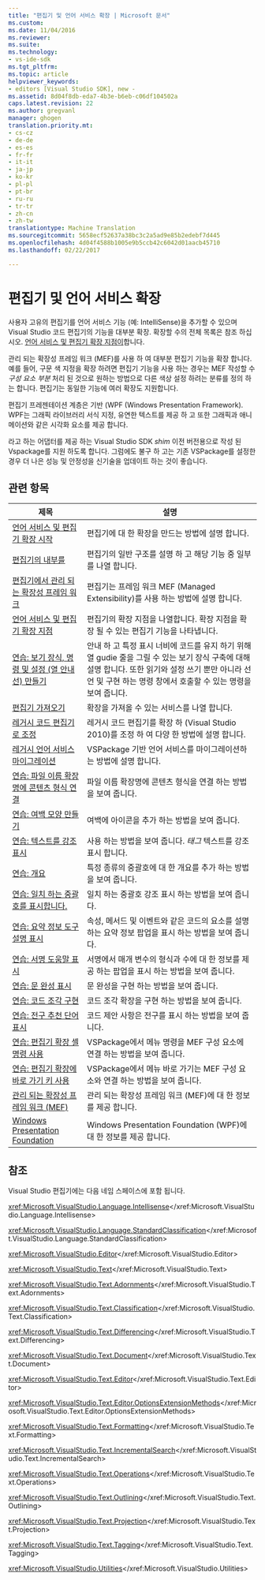 ```yaml
---
title: "편집기 및 언어 서비스 확장 | Microsoft 문서"
ms.custom: 
ms.date: 11/04/2016
ms.reviewer: 
ms.suite: 
ms.technology:
- vs-ide-sdk
ms.tgt_pltfrm: 
ms.topic: article
helpviewer_keywords:
- editors [Visual Studio SDK], new -
ms.assetid: 8d04f8db-eda7-4b3e-b6eb-c06df104502a
caps.latest.revision: 22
ms.author: gregvanl
manager: ghogen
translation.priority.mt:
- cs-cz
- de-de
- es-es
- fr-fr
- it-it
- ja-jp
- ko-kr
- pl-pl
- pt-br
- ru-ru
- tr-tr
- zh-cn
- zh-tw
translationtype: Machine Translation
ms.sourcegitcommit: 5658ecf52637a38bc3c2a5ad9e85b2edebf7d445
ms.openlocfilehash: 4d04f4588b1005e9b5ccb42c6042d01aacb45710
ms.lasthandoff: 02/22/2017

---
```

# <a name="extending-the-editor-and-language-services"></a>편집기 및 언어 서비스 확장
사용자 고유의 편집기를 언어 서비스 기능 (예: IntelliSense)을 추가할 수 있으며 Visual Studio 코드 편집기의 기능을 대부분 확장.  확장할 수의 전체 목록은 참조 하십시오. [언어 서비스 및 편집기 확장 지점이](../extensibility/language-service-and-editor-extension-points.md)합니다.  
  
 관리 되는 확장성 프레임 워크 (MEF)를 사용 하 여 대부분 편집기 기능을 확장 합니다. 예를 들어, 구문 색 지정을 확장 하려면 편집기 기능을 사용 하는 경우는 MEF 작성할 수 *구성 요소 부분* 처리 된 것으로 원하는 방법으로 다른 색상 설정 하려는 분류를 정의 하는 합니다. 편집기는 동일한 기능에 여러 확장도 지원합니다.  
  
 편집기 프레젠테이션 계층은 기반 (WPF (Windows Presentation Framework). WPF는 그래픽 라이브러리 서식 지정, 유연한 텍스트를 제공 하 고 또한 그래픽과 애니메이션와 같은 시각화 요소를 제공 합니다.  
  
 라고 하는 어댑터를 제공 하는 Visual Studio SDK *shim* 이전 버전용으로 작성 된 Vspackage를 지원 하도록 합니다. 그럼에도 불구 하 고는 기존 VSPackage를 설정한 경우 더 나은 성능 및 안정성을 신기술을 업데이트 하는 것이 좋습니다.  
  
## <a name="related-topics"></a>관련 항목  
  
|제목|설명|  
|-----------|-----------------|  
|[언어 서비스 및 편집기 확장 시작](../extensibility/getting-started-with-language-service-and-editor-extensions.md)|편집기에 대 한 확장을 만드는 방법에 설명 합니다.|  
|[편집기의 내부를](../extensibility/inside-the-editor.md)|편집기의 일반 구조를 설명 하 고 해당 기능 중 일부를 나열 합니다.|  
|[편집기에서 관리 되는 확장성 프레임 워크](../extensibility/managed-extensibility-framework-in-the-editor.md)|편집기는 프레임 워크 MEF (Managed Extensibility)를 사용 하는 방법에 설명 합니다.|  
|[언어 서비스 및 편집기 확장 지점](../extensibility/language-service-and-editor-extension-points.md)|편집기의 확장 지점을 나열합니다. 확장 지점을 확장 될 수 있는 편집기 기능을 나타냅니다.|  
|[연습: 보기 장식, 명령 및 설정 (열 안내선) 만들기](../extensibility/walkthrough-creating-a-view-adornment-commands-and-settings-column-guides.md)|안내 하 고 특정 표시 너비에 코드를 유지 하기 위해 열 gudie 줄을 그릴 수 있는 보기 장식 구축에 대해 설명 합니다.  또한 읽기와 설정 쓰기 뿐만 아니라 선언 및 구현 하는 명령 창에서 호출할 수 있는 명령을 보여 줍니다.|  
|[편집기 가져오기](../extensibility/editor-imports.md)|확장을 가져올 수 있는 서비스를 나열 합니다.|  
|[레거시 코드 편집기로 조정](../extensibility/adapting-legacy-code-to-the-editor.md)|레거시 코드 편집기를 확장 하 (Visual Studio 2010)를 조정 하 여 다양 한 방법에 설명 합니다.|  
|[레거시 언어 서비스 마이그레이션](../extensibility/internals/migrating-a-legacy-language-service.md)|VSPackage 기반 언어 서비스를 마이그레이션하는 방법에 설명 합니다.|  
|[연습: 파일 이름 확장명에 콘텐츠 형식 연결](../extensibility/walkthrough-linking-a-content-type-to-a-file-name-extension.md)|파일 이름 확장명에 콘텐츠 형식을 연결 하는 방법을 보여 줍니다.|  
|[연습: 여백 모양 만들기](../extensibility/walkthrough-creating-a-margin-glyph.md)|여백에 아이콘을 추가 하는 방법을 보여 줍니다.|  
|[연습: 텍스트를 강조 표시](../extensibility/walkthrough-highlighting-text.md)|사용 하는 방법을 보여 줍니다. *태그* 텍스트를 강조 표시 합니다.|  
|[연습: 개요](../extensibility/walkthrough-outlining.md)|특정 종류의 중괄호에 대 한 개요를 추가 하는 방법을 보여 줍니다.|  
|[연습: 일치 하는 중괄호를 표시합니다.](../extensibility/walkthrough-displaying-matching-braces.md)|일치 하는 중괄호 강조 표시 하는 방법을 보여 줍니다.|  
|[연습: 요약 정보 도구 설명 표시](../extensibility/walkthrough-displaying-quickinfo-tooltips.md)|속성, 메서드 및 이벤트와 같은 코드의 요소를 설명 하는 요약 정보 팝업을 표시 하는 방법을 보여 줍니다.|  
|[연습: 서명 도움말 표시](../extensibility/walkthrough-displaying-signature-help.md)|서명에서 매개 변수의 형식과 수에 대 한 정보를 제공 하는 팝업을 표시 하는 방법을 보여 줍니다.|  
|[연습: 문 완성 표시](../extensibility/walkthrough-displaying-statement-completion.md)|문 완성을 구현 하는 방법을 보여 줍니다.|  
|[연습: 코드 조각 구현](../extensibility/walkthrough-implementing-code-snippets.md)|코드 조각 확장을 구현 하는 방법을 보여 줍니다.|  
|[연습: 전구 추천 단어 표시](../extensibility/walkthrough-displaying-light-bulb-suggestions.md)|코드 제안 사항은 전구를 표시 하는 방법을 보여 줍니다.|  
|[연습: 편집기 확장 셸 명령 사용](../extensibility/walkthrough-using-a-shell-command-with-an-editor-extension.md)|VSPackage에서 메뉴 명령을 MEF 구성 요소에 연결 하는 방법을 보여 줍니다.|  
|[연습: 편집기 확장에 바로 가기 키 사용](../extensibility/walkthrough-using-a-shortcut-key-with-an-editor-extension.md)|VSPackage에서 메뉴 바로 가기는 MEF 구성 요소와 연결 하는 방법을 보여 줍니다.|  
|[관리 되는 확장성 프레임 워크 (MEF)](http://msdn.microsoft.com/Library/6c61b4ec-c6df-4651-80f1-4854f8b14dde)|관리 되는 확장성 프레임 워크 (MEF)에 대 한 정보를 제공 합니다.|  
|[Windows Presentation Foundation](http://msdn.microsoft.com/Library/f667bd15-2134-41e9-b4af-5ced6fafab5d)|Windows Presentation Foundation (WPF)에 대 한 정보를 제공 합니다.|  
  
## <a name="reference"></a>참조  
 Visual Studio 편집기에는 다음 네임 스페이스에 포함 됩니다.  
  
 <xref:Microsoft.VisualStudio.Language.Intellisense></xref:Microsoft.VisualStudio.Language.Intellisense>  
  
 <xref:Microsoft.VisualStudio.Language.StandardClassification></xref:Microsoft.VisualStudio.Language.StandardClassification>  
  
 <xref:Microsoft.VisualStudio.Editor></xref:Microsoft.VisualStudio.Editor>  
  
 <xref:Microsoft.VisualStudio.Text></xref:Microsoft.VisualStudio.Text>  
  
 <xref:Microsoft.VisualStudio.Text.Adornments></xref:Microsoft.VisualStudio.Text.Adornments>  
  
 <xref:Microsoft.VisualStudio.Text.Classification></xref:Microsoft.VisualStudio.Text.Classification>  
  
 <xref:Microsoft.VisualStudio.Text.Differencing></xref:Microsoft.VisualStudio.Text.Differencing>  
  
 <xref:Microsoft.VisualStudio.Text.Document></xref:Microsoft.VisualStudio.Text.Document>  
  
 <xref:Microsoft.VisualStudio.Text.Editor></xref:Microsoft.VisualStudio.Text.Editor>  
  
 <xref:Microsoft.VisualStudio.Text.Editor.OptionsExtensionMethods></xref:Microsoft.VisualStudio.Text.Editor.OptionsExtensionMethods>  
  
 <xref:Microsoft.VisualStudio.Text.Formatting></xref:Microsoft.VisualStudio.Text.Formatting>  
  
 <xref:Microsoft.VisualStudio.Text.IncrementalSearch></xref:Microsoft.VisualStudio.Text.IncrementalSearch>  
  
 <xref:Microsoft.VisualStudio.Text.Operations></xref:Microsoft.VisualStudio.Text.Operations>  
  
 <xref:Microsoft.VisualStudio.Text.Outlining></xref:Microsoft.VisualStudio.Text.Outlining>  
  
 <xref:Microsoft.VisualStudio.Text.Projection></xref:Microsoft.VisualStudio.Text.Projection>  
  
 <xref:Microsoft.VisualStudio.Text.Tagging></xref:Microsoft.VisualStudio.Text.Tagging>  
  
 <xref:Microsoft.VisualStudio.Utilities></xref:Microsoft.VisualStudio.Utilities>
